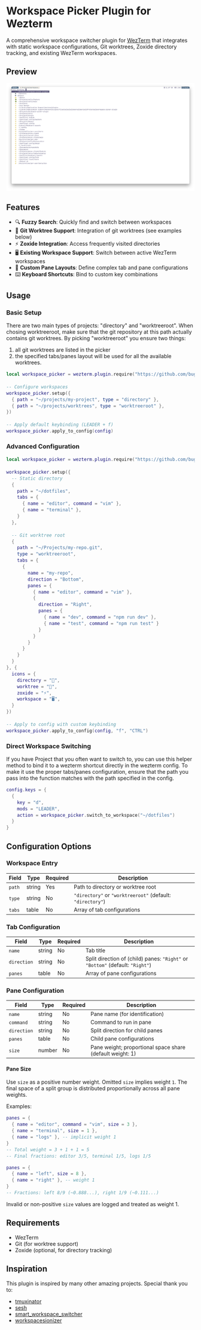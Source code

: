 # Workspace Picker Plugin for Wezterm

A comprehensive workspace switcher plugin for [WezTerm](https://wezfurlong.org/wezterm/) that integrates with static workspace configurations, Git worktrees, Zoxide directory tracking, and existing WezTerm workspaces.

## Preview

![screenshot](./screenshot.png)

## Features

- 🔍 **Fuzzy Search**: Quickly find and switch between workspaces
- 🌳 **Git Worktree Support**: Integration of git worktrees (see examples below)
- ⚡ **Zoxide Integration**: Access frequently visited directories
- 🖥️ **Existing Workspace Support**: Switch between active WezTerm workspaces
- 🎨 **Custom Pane Layouts**: Define complex tab and pane configurations
- ⌨️ **Keyboard Shortcuts**: Bind to custom key combinations

## Usage

### Basic Setup

There are two main types of projects: "directory" and "worktreeroot".
When chosing worktreeroot, make sure that the git repository at this path actually contains git worktrees. By picking "worktreeroot" you ensure two things:

1. all git worktrees are listed in the picker
1. the specified tabs/panes layout will be used for all the available worktrees.

```lua
local workspace_picker = wezterm.plugin.require("https://github.com/bugii/workspace-picker-plugin")

-- Configure workspaces
workspace_picker.setup({
  { path = "~/projects/my-project", type = "directory" },
  { path = "~/projects/worktrees", type = "worktreeroot" },
})

-- Apply default keybinding (LEADER + f)
workspace_picker.apply_to_config(config)
```

### Advanced Configuration

```lua
local workspace_picker = wezterm.plugin.require("https://github.com/bugii/workspace-picker-plugin")

workspace_picker.setup({
  -- Static directory
  {
    path = "~/dotfiles",
    tabs = {
      { name = "editor", command = "vim" },
      { name = "terminal" },
    }
  },

  -- Git worktree root
  {
    path = "~/Projects/my-repo.git",
    type = "worktreeroot",
    tabs = {
      {
        name = "my-repo",
        direction = "Bottom",
        panes = {
          { name = "editor", command = "vim" },
          {
            direction = "Right",
            panes = {
              { name = "dev", command = "npm run dev" },
              { name = "test", command = "npm run test" }
            }
          }
        }
      }
    }
  }
}, {
  icons = {
    directory = "📁",
    worktree = "🌳",
    zoxide = "⚡",
    workspace = "🖥️",
  }
})

-- Apply to config with custom keybinding
workspace_picker.apply_to_config(config, "f", "CTRL")
```

### Direct Workspace Switching

If you have Project that you often want to switch to, you can use this helper method to bind it to a wezterm shortcut directly in the wezterm config.
To make it use the proper tabs/panes configuration, ensure that the path you pass into the function matches with the path specified in the config.

```lua
config.keys = {
  {
    key = "d",
    mods = "LEADER",
    action = workspace_picker.switch_to_workspace("~/dotfiles")
  }
}
```

## Configuration Options

### Workspace Entry

| Field  | Type   | Required | Description                                                |
| ------ | ------ | -------- | ---------------------------------------------------------- |
| `path` | string | Yes      | Path to directory or worktree root                         |
| `type` | string | No       | `"directory"` or `"worktreeroot"` (default: `"directory"`) |
| `tabs` | table  | No       | Array of tab configurations                                |

### Tab Configuration

| Field       | Type   | Required | Description                                                                    |
| ----------- | ------ | -------- | ------------------------------------------------------------------------------ |
| `name`      | string | No       | Tab title                                                                      |
| `direction` | string | No       | Split direction of (child) panes: `"Right"` or `"Bottom"` (default: `"Right"`) |
| `panes`     | table  | No       | Array of pane configurations                                                   |

### Pane Configuration

| Field       | Type   | Required | Description                                               |
| ----------- | ------ | -------- | --------------------------------------------------------- |
| `name`      | string | No       | Pane name (for identification)                            |
| `command`   | string | No       | Command to run in pane                                    |
| `direction` | string | No       | Split direction for child panes                           |
| `panes`     | table  | No       | Child pane configurations                                 |
| `size`      | number | No       | Pane weight; proportional space share (default weight: 1) |

#### Pane Size

Use `size` as a positive number weight. Omitted `size` implies weight `1`. The final space of a split group is distributed proportionally across all pane weights.

Examples:

```lua
panes = {
  { name = "editor", command = "vim", size = 3 },
  { name = "terminal", size = 1 },
  { name = "logs" }, -- implicit weight 1
}
-- Total weight = 3 + 1 + 1 = 5
-- Final fractions: editor 3/5, terminal 1/5, logs 1/5
```

```lua
panes = {
  { name = "left", size = 8 },
  { name = "right" }, -- weight 1
}
-- Fractions: left 8/9 (~0.888...), right 1/9 (~0.111...)
```

Invalid or non-positive `size` values are logged and treated as weight 1.

## Requirements

- WezTerm
- Git (for worktree support)
- Zoxide (optional, for directory tracking)

## Inspiration

This plugin is inspired by many other amazing projects. Special thank you to:

- [tmuxinator](https://github.com/tmuxinator/tmuxinator)
- [sesh](https://github.com/joshmedeski/sesh)
- [smart_workspace_switcher](https://github.com/MLFlexer/smart_workspace_switcher.wezterm)
- [workspacesionizer](https://github.com/vieitesss/workspacesionizer.wezterm)
